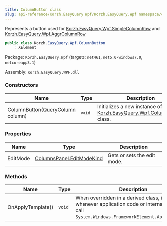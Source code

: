```yaml
---
title: ColumnButton class
slug: api-reference/Korzh.EasyQuery.Wpf/Korzh.EasyQuery.Wpf namespace/columnbutton-class
---
```



Represents a button used for [Korzh.EasyQuery.Wpf.SimpleColumnRow](/api-reference/korzh-easyquery-wpf/korzh-easyquery-wpf-namespace/simplecolumnrow-class) and [Korzh.EasyQuery.Wpf.AggrColumnRow](/api-reference/korzh-easyquery-wpf/korzh-easyquery-wpf-namespace/aggrcolumnrow-class)
```csharp
public class Korzh.EasyQuery.Wpf.ColumnButton
    : XElement

```
Package: `Korzh.EasyQuery.Wpf` (targets: `net461`, `net5.0-windows7.0`, `netcoreapp3.1`)

Assembly: `Korzh.EasyQuery.WPF.dll`

### Constructors

| Name | Type | Description | 
| --- | --- | --- | 
| ColumnButton([QueryColumn](/api-reference/korzh-easyquery/korzh-easyquery-namespace/querycolumn-class) column) | `void` | Initializes a new instance of the [Korzh.EasyQuery.Wpf.ColumnButton](/api-reference/korzh-easyquery-wpf/korzh-easyquery-wpf-namespace/columnbutton-class) class. | 


### Properties

| Name | Type | Description | 
| --- | --- | --- | 
| EditMode | [ColumnsPanel.EditModeKind](/api-reference/korzh-easyquery-wpf/korzh-easyquery-wpf-namespace/columnspanel-editmodekind-enum) | Gets or sets the edit mode. | 


### Methods

| Name | Type | Description | 
| --- | --- | --- | 
| OnApplyTemplate() | `void` | When overridden in a derived class, is invoked whenever application code or internal processes call `System.Windows.FrameworkElement.ApplyTemplate`. |